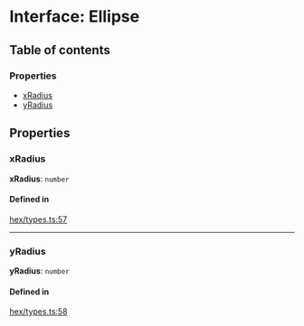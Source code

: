 # Interface: Ellipse

## Table of contents

### Properties

- [xRadius](Ellipse.md#xRadius)
- [yRadius](Ellipse.md#yRadius)

## Properties

### <a id="xRadius" name="xRadius"></a> xRadius

 **xRadius**: `number`

#### Defined in

[hex/types.ts:57](https://github.com/flauwekeul/honeycomb/blob/next/src/hex/types.ts#L57)

___

### <a id="yRadius" name="yRadius"></a> yRadius

 **yRadius**: `number`

#### Defined in

[hex/types.ts:58](https://github.com/flauwekeul/honeycomb/blob/next/src/hex/types.ts#L58)
